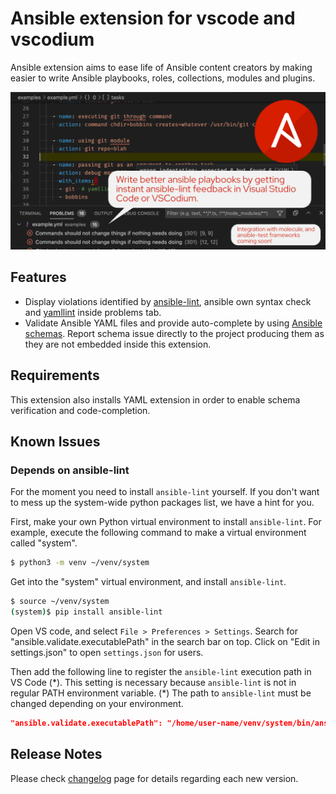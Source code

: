 # Ansible extension for vscode and vscodium

Ansible extension aims to ease life of Ansible content creators by making
easier to write Ansible playbooks, roles, collections, modules and plugins.

![ansible-lint](https://github.com/ansible-community/vscode-ansible/raw/master/images/gh-social-preview.png)

## Features

* Display violations identified by [ansible-lint](https://github.com/ansible-community/ansible-lint), ansible own syntax check and
[yamllint](https://github.com/adrienverge/yamllint) inside problems tab.
* Validate Ansible YAML files and provide auto-complete by using [Ansible schemas](https://github.com/ansible-community/schemas/tree/main/f). Report schema issue directly to the project producing them as they are not embedded inside this extension.

## Requirements

This extension also installs YAML extension in order to enable schema verification and code-completion.

## Known Issues
### Depends on ansible-lint
For the  moment you need to install `ansible-lint` yourself.
If you don't want to mess up the system-wide python packages list, we have a hint for you.

First, make your own Python virtual environment to install `ansible-lint`.
For example, execute the following command to make a virtual environment called "system".

```sh
$ python3 -m venv ~/venv/system
```

Get into the "system" virtual environment, and install `ansible-lint`.

```sh
$ source ~/venv/system
(system)$ pip install ansible-lint
```

Open VS code, and select `File > Preferences > Settings`.
Search for "ansible.validate.executablePath" in the search bar on top.
Click on "Edit in settings.json" to open `settings.json` for users.

Then add the following line to register the `ansible-lint` execution path in VS Code (\*).
This setting is necessary because `ansible-lint` is not in regular PATH environment variable.
(\*) The path to `ansible-lint` must be changed depending on your environment.

```json
"ansible.validate.executablePath": "/home/user-name/venv/system/bin/ansible-lint"
```

## Release Notes

Please check [changelog](https://marketplace.visualstudio.com/items/zbr.vscode-ansible/changelog) page for details regarding each new version.
